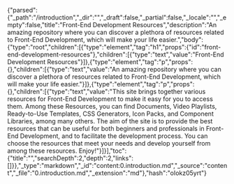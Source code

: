 {"parsed":{"_path":"/introduction","_dir":"","_draft":false,"_partial":false,"_locale":"","_empty":false,"title":"Front-End Development Resources","description":"An amazing repository where you can discover a plethora of resources related to Front-End Development, which will make your life easier.","body":{"type":"root","children":[{"type":"element","tag":"h1","props":{"id":"front-end-development-resources"},"children":[{"type":"text","value":"Front-End Development Resources"}]},{"type":"element","tag":"p","props":{},"children":[{"type":"text","value":"An amazing repository where you can discover a plethora of resources related to Front-End Development, which will make your life easier."}]},{"type":"element","tag":"p","props":{},"children":[{"type":"text","value":"This site brings together various resources for Front-End Development to make it easy for you to access them. Among these Resources, you can find Documents, Video Playlists, Ready-to-Use Templates, CSS Generators, Icon Packs, and Component Libraries, among many others. The aim of the site is to provide the best resources that can be useful for both beginners and professionals in Front-End Development, and to facilitate the development process. You can choose the resources that meet your needs and develop yourself from among these resources. Enjoy!"}]}],"toc":{"title":"","searchDepth":2,"depth":2,"links":[]}},"_type":"markdown","_id":"content:0.introduction.md","_source":"content","_file":"0.introduction.md","_extension":"md"},"hash":"oIokz05yrt"}
